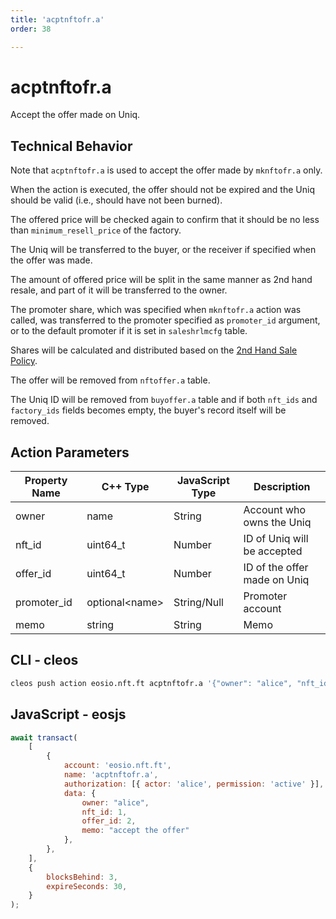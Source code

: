 ```yaml
---
title: 'acptnftofr.a'
order: 38

---
```


# acptnftofr.a

Accept the offer made on Uniq.

## Technical Behavior

Note that `acptnftofr.a` is used to accept the offer made by `mknftofr.a` only.

When the action is executed, the offer should not be expired and the Uniq should be valid (i.e., should have not been burned).

The offered price will be checked again to confirm that it should be no less than `minimum_resell_price` of the factory.

The Uniq will be transferred to the buyer, or the receiver if specified when the offer was made.

The amount of offered price will be split in the same manner as 2nd hand resale, and part of it will be transferred to the owner.

The promoter share, which was specified when `mknftofr.a` action was called, was transferred to the promoter specified as `promoter_id` argument, or to the default promoter if it is set in `saleshrlmcfg` table.

Shares will be calculated and distributed based on the [2nd Hand Sale Policy](../../../general/antelope-ultra/2nd-hand-sale.md).

The offer will be removed from `nftoffer.a` table.

The Uniq ID will be removed from `buyoffer.a` table and if both `nft_ids` and `factory_ids` fields becomes empty, the buyer's record itself will be removed. 

## Action Parameters

| Property Name | C++ Type        | JavaScript Type | Description                  |
| ------------- | --------------- | --------------- | ---------------------------- |
| owner         | name            | String          | Account who owns the Uniq    |
| nft_id        | uint64_t        | Number          | ID of Uniq will be accepted  |
| offer_id      | uint64_t        | Number          | ID of the offer made on Uniq |
| promoter_id   | optional\<name> | String/Null     | Promoter account             |
| memo          | string          | String          | Memo                         |

## CLI - cleos

```bash
cleos push action eosio.nft.ft acptnftofr.a '{"owner": "alice", "nft_id": 1, "offer_id": 2, "memo": "accept the offer"}' -p alice@active
```

## JavaScript - eosjs

```js
await transact(
    [
        {
            account: 'eosio.nft.ft',
            name: 'acptnftofr.a',
            authorization: [{ actor: 'alice', permission: 'active' }],
            data: {
                owner: "alice",
                nft_id: 1,
                offer_id: 2,
                memo: "accept the offer"
            },
        },
    ],
    {
        blocksBehind: 3,
        expireSeconds: 30,
    }
);
```
